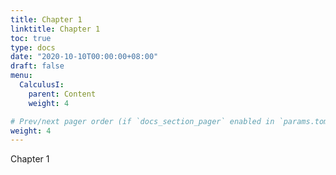 ```yaml
---
title: Chapter 1
linktitle: Chapter 1
toc: true
type: docs
date: "2020-10-10T00:00:00+08:00"
draft: false
menu:
  CalculusI:
    parent: Content
    weight: 4

# Prev/next pager order (if `docs_section_pager` enabled in `params.toml`)
weight: 4
---
```


Chapter 1

